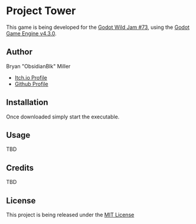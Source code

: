 # Project Tower


This game is being developed for the [Godot Wild Jam #73](https://itch.io/jam/godot-wild-jam-73), using the [Godot Game Engine v4.3.0](https://godotengine.org/).

## Author
Bryan "ObsidianBlk" Miller

* [Itch.io Profile](https://obsidianblk.itch.io/)
* [Github Profile](https://github.com/ObsidianBlk)

## Installation

Once downloaded simply start the executable.

## Usage

TBD


## Credits

TBD


## License

This project is being released under the [MIT License](./LICENSE.md)
